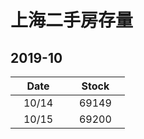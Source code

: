 # 上海二手房存量   
## 2019-10

| Date | Stock |
| ------ | ------ |
| &nbsp;&nbsp;&nbsp;10/14&nbsp;&nbsp;&nbsp; | &nbsp;&nbsp;&nbsp;69149&nbsp;&nbsp;&nbsp; |
| &nbsp;&nbsp;&nbsp;10/15&nbsp;&nbsp;&nbsp; | &nbsp;&nbsp;&nbsp;69200&nbsp;&nbsp;&nbsp; |

